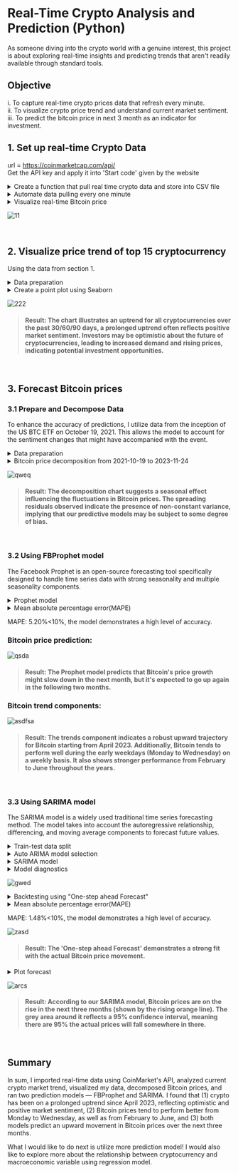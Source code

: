 # Real-Time Crypto Analysis and Prediction (Python)
As someone diving into the crypto world with a genuine interest, this project is about exploring real-time insights and predicting trends that aren't readily available through standard tools.

## Objective
i. To capture real-time crypto prices data that refresh every minute.  
ii. To visualize crypto price trend and understand current market sentiment.  
iii. To predict the bitcoin price in next 3 month as an indicator for investment.

## 1. Set up real-time Crypto Data
url = https://coinmarketcap.com/api/  
Get the API key and apply it into 'Start code' given by the website
<details>
<summary>Create a function that pull real time crypto data and store into CSV file</summary>
  
```
def api_run():
    
    url = 'https://pro-api.coinmarketcap.com/v1/cryptocurrency/listings/latest'
    parameters = {
      'start':'1',
      'limit':'15',
      'convert':'USD'
    }
    headers = {
      'Accepts': 'application/json',
      'X-CMC_PRO_API_KEY': '6320bbe5-738e-433b-837b-5f47eec903b1',
    }

    session = Session()
    session.headers.update(headers)

    try:
      response = session.get(url, params=parameters)
      data = json.loads(response.text)
      #print(data)
    except (ConnectionError, Timeout, TooManyRedirects) as e:
      print(e)
    
    df = pd.json_normalize(data['data'])
    df['timestamp'] = pd.to_datetime('now').round('1min')
    
    if not os.path.isfile(r'D:\Data Analyst\Crytomarket.csv'):
        df.to_csv(r'D:\Data Analyst\Crytomarket.csv', header = 'column_name', index = False)
    else:
        df.to_csv(r'D:\Data Analyst\Crytomarket.csv', mode = 'a', header = False, index = False)
```
</details>
<details>
<summary>Automate data pulling every one minute</summary>

```
count = 1
while True:
    api_run()
    print(f"API run completed ({count})")
    count += 1
    sleep(60)
```
</details>
<details>
<summary>Visualize real-time Bitcoin price</summary>

```
df1 = pd.read_csv(r'D:\Data Analyst\Crytomarket.csv')
df_b = df1[['name', 'quote.USD.price', 'timestamp']]
df_b = df_b.query("name in ['Bitcoin']")
df_b = df_b.rename(columns = {'quote.USD.price':'USD'})
df_b['timestamp'] = pd.to_datetime(df_b['timestamp'])

fig = px.line (df_b, x = 'timestamp', y = 'USD', title = 'Bitcoin Prices', template = 'plotly_dark', color_discrete_sequence = ['orange'], width = 900)
fig.update_xaxes(title_text = '')
fig.update_layout(title_x = 0.5)
fig.update_layout
fig.show()
```
</details>

![11](https://github.com/sys1169/Hao_Portfolio/assets/59571707/a7ac69ea-8bad-47ca-b90d-743204944a81)

<br>

## 2. Visualize price trend of top 15 cryptocurrency
Using the data from section 1.
<details>
<summary>Data preparation</summary>

```
# Group by 'name' and calculate the percent change for each time frame
df2 = df1.groupby('name',sort=False)[['quote.USD.percent_change_1h', 'quote.USD.percent_change_24h', 'quote.USD.percent_change_7d', 'quote.USD.percent_change_30d', 'quote.USD.percent_change_60d', 'quote.USD.percent_change_90d']].mean()
df2 = df2.reset_index()

# Melt the DataFrame to transform it into long format
df3 = df2.melt(id_vars = 'name', var_name = 'time_frame', value_name = 'percent_change')

# Rename the time_frame values
df3['time_frame'] = df3['time_frame'].replace({
    'quote.USD.percent_change_1h': '1h',
    'quote.USD.percent_change_24h': '24h',
    'quote.USD.percent_change_7d': '7d',
    'quote.USD.percent_change_30d': '30d',
    'quote.USD.percent_change_60d': '60d',
    'quote.USD.percent_change_90d': '90d'
})
```
</details>
<details>
<summary>Create a point plot using Seaborn</summary>

```
sns.catplot(x = 'time_frame', y = 'percent_change', hue = 'name', data = df3, kind = 'point', aspect = 1.6)
plt.title('Cryptocurrency Price Changes Over Time')
plt.xlabel('')
```
</details>

![222](https://github.com/sys1169/Hao_Portfolio/assets/59571707/6a83c7f7-5235-44fc-ae85-b62bacf988be)

>#### Result: The chart illustrates an uptrend for all cryptocurrencies over the past 30/60/90 days, a prolonged uptrend often reflects positive market sentiment. Investors may be optimistic about the future of cryptocurrencies, leading to increased demand and rising prices, indicating potential investment opportunities.

<br>

## 3. Forecast Bitcoin prices
### 3.1 Prepare and Decompose Data

To enhance the accuracy of predictions, I utilize data from the inception of the US BTC ETF on October 19, 2021. This allows the model to account for the sentiment changes that might have accompanied with the event.

<details>
<summary>Data preparation</summary>

```
# Download Bitcoin data
btc_df = yf.download('BTC-USD')

# Extract BTC prices since the launch of the first US BTC ETF
btc = btc_df['Adj Close']['2021-10-19':'2023-11-24']

# Explore BTC data information
btc.info()
btc.describe()
```
</details>

<details>
<summary>Bitcoin price decomposition from 2021-10-19 to 2023-11-24</summary>

```
decomposition = sm.tsa.seasonal_decompose(btc, model='additive')
fig = decomposition.plot()
plt.show()
```
</details>

![qweq](https://github.com/sys1169/Hao_Portfolio/assets/59571707/aa7ce9b5-a094-457a-8d96-aedd5d3ba0c4)

>#### Result: The decomposition chart suggests a seasonal effect influencing the fluctuations in Bitcoin prices. The spreading residuals observed indicate the presence of non-constant variance, implying that our predictive models may be subject to some degree of bias. 

<br>

### 3.2 Using FBProphet model

The Facebook Prophet is an open-source forecasting tool specifically designed to handle time series data with strong seasonality and multiple seasonality components.  


<details>
<summary>Prophet model</summary>

```
# Prophet model fitting
pm = Prophet(interval_width=0.95)
pm.fit(btc_d)

# Get forecast 100 days ahead in future
future = pm.make_future_dataframe(periods=100, freq='d')
forecast = pm.predict(future)

plot_f = pm.plot(forecast)
plot_c = pm.plot_components(forecast)
plt.show()
```
</details>

<details>
<summary>Mean absolute percentage error(MAPE)</summary>

```
y_true = btc_d['y']
y_pred = forecast['yhat'][:len(y_true)]
mape = np.mean(np.abs((y_true - y_pred) / y_true)) * 100
print(f'MAPE: {mape:.2f}%')
```
</details>

MAPE: 5.20%<10%, the model demonstrates a high level of accuracy.  
  
### Bitcoin price prediction:

![qsda](https://github.com/sys1169/Hao_Portfolio/assets/59571707/3fbd07ef-5ede-44de-b7d4-bcd9718c6d28)

>#### Result: The Prophet model predicts that Bitcoin's price growth might slow down in the next month, but it's expected to go up again in the following two months.   

### Bitcoin trend components:

![asdfsa](https://github.com/sys1169/Hao_Portfolio/assets/59571707/52bbc22d-4572-4fe0-8ef1-64dbda542da4)

>#### Result: The trends component indicates a robust upward trajectory for Bitcoin starting from April 2023. Additionally, Bitcoin tends to perform well during the early weekdays (Monday to Wednesday) on a weekly basis. It also shows stronger performance from February to June throughout the years.

<br>

### 3.3 Using SARIMA model

The SARIMA model is a widely used traditional time series forecasting method. The model takes into account the autoregressive relationship, differencing, and moving average components to forecast future values.

<details>
<summary>Train-test data split</summary>

```
# Select data
btc_d2 = btc_df['Adj Close']['2021-10-19':'2023-11-24']

# Train-test split for time series data
train, test = train_test_split(btc_d2, train_size=0.8)
```
</details>

<details>
<summary>Auto ARIMA model selection</summary>

```
Auto_ARIMA_model = pmd.auto_arima(train, start_p=1, start_q=1, max_p=3, max_q=3, m=12,
                      start_P=0, seasonal=True, d=1, D=1, trace=True,
                      error_action='ignore', suppress_warnings=True, stepwise=True)
```
</details>

<details>
<summary>SARIMA model</summary>

```
s_model = sm.tsa.statespace.SARIMAX(btc_d2,
                                order=(0, 1, 2),
                                seasonal_order=(1, 1, 1, 12),
                                enforce_stationarity=False,
                                enforce_invertibility=False)

results = s_model.fit()
results.summary().tables[1]
```
</details>

<details>
<summary>Model diagnostics</summary>

```
results.plot_diagnostics(figsize=(15, 12))
plt.show()
```
</details>

![gwed](https://github.com/sys1169/Hao_Portfolio/assets/59571707/1c053746-cca3-4f2e-821c-2c4bcb64e8a2)

<details>
<summary>Backtesting using "One-step ahead Forecast"</summary>

```
# Make predictions
pred = results.get_prediction(start=pd.to_datetime('2023-8-24'), dynamic=False)
pred_ci = pred.conf_int()

# Plot observed vs predicted
ax = btc_d2['2022':].plot(label='Observed')
pred.predicted_mean.plot(ax=ax, label='One-step ahead Forecast', alpha=.7)

ax.fill_between(pred_ci.index,
                pred_ci.iloc[:, 0],
                pred_ci.iloc[:, 1], color='k', alpha=.1)

ax.set_xlabel('Date')
ax.set_ylabel('USD')
plt.title('Bitcoin Prices "One-step ahead Forecast"')
plt.legend()

plt.show()
```
</details>

<details>
<summary>Mean absolute percentage error(MAPE)</summary>

```
y_true = btc_d2['2023-8-24':]
y_pred = pred.predicted_mean
mape = np.mean(np.abs((y_true - y_pred) / y_true)) * 100
print(f'MAPE: {mape:.2f}%')
```
</details>

MAPE: 1.48%<10%, the model demonstrates a high level of accuracy.  

![zasd](https://github.com/sys1169/Hao_Portfolio/assets/59571707/dab4f979-492c-49d7-aa4e-bd4f77868deb)

>#### Result: The 'One-step ahead Forecast' demonstrates a strong fit with the actual Bitcoin price movement.

<details>
<summary>Plot forecast</summary>

```
# Get forecast 100 days ahead in future
fore = results.get_forecast(steps=100)

# Get confidence intervals of forecasts
fore_ci = fore.conf_int()

# Plot forecast
ax = btc_d2.plot(label='Observed')
fore.predicted_mean.plot(ax=ax, label='Forecast')

ax.fill_between(fore_ci.index,
                fore_ci.iloc[:, 0],
                fore_ci.iloc[:, 1], color='k', alpha=.1)

ax.set_xlabel('Date')
ax.set_ylabel('USD')
plt.title('Bitcoin Prices Forecast')
plt.legend()

plt.show()
```
</details>

![arcs](https://github.com/sys1169/Hao_Portfolio/assets/59571707/e0bdddb2-21e4-429d-b9d8-b930356a69ab)

>#### Result: According to our SARIMA model, Bitcoin prices are on the rise in the next three months (shown by the rising orange line). The grey area around it reflects a 95% confidence interval, meaning there are 95% the actual prices will fall somewhere in there.

<br>

## Summary
In sum, I imported real-time data using CoinMarket's API, analyzed current crypto market trend, visualized my data, decomposed Bitcoin prices, and ran two prediction models — FBProphet and SARIMA. I found that (1) crypto has been on a prolonged uptrend since April 2023, reflecting optimistic and positive market sentiment, (2) Bitcoin prices tend to perform better from Monday to Wednesday, as well as from February to June, and (3)  both models predict an upward movement in Bitcoin prices over the next three months.

What I would like to do next is utilize more prediction model! I would also like to explore more about the relationship between cryptocurrency and macroeconomic variable using regression model.

